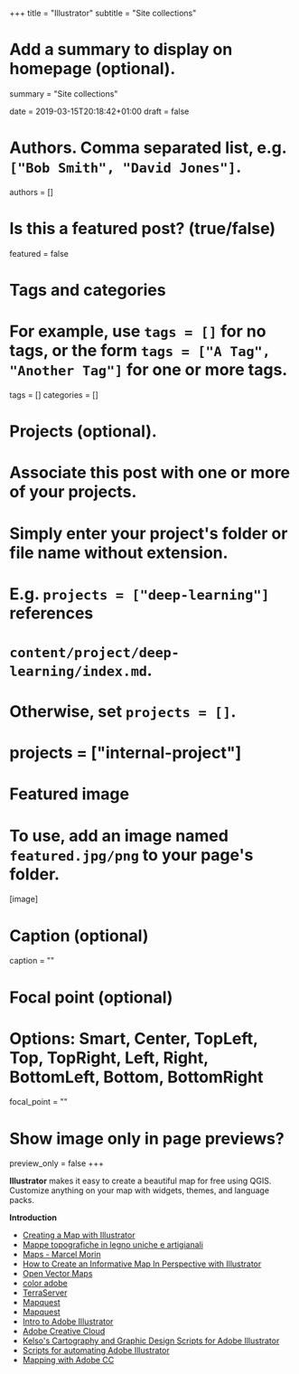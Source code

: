 +++
title = "Illustrator"
subtitle = "Site collections"

# Add a summary to display on homepage (optional).
summary = "Site collections"

date = 2019-03-15T20:18:42+01:00
draft = false

# Authors. Comma separated list, e.g. `["Bob Smith", "David Jones"]`.
authors = []

# Is this a featured post? (true/false)
featured = false

# Tags and categories
# For example, use `tags = []` for no tags, or the form `tags = ["A Tag", "Another Tag"]` for one or more tags.
tags = []
categories = []

# Projects (optional).
#   Associate this post with one or more of your projects.
#   Simply enter your project's folder or file name without extension.
#   E.g. `projects = ["deep-learning"]` references
#   `content/project/deep-learning/index.md`.
#   Otherwise, set `projects = []`.
# projects = ["internal-project"]

# Featured image
# To use, add an image named `featured.jpg/png` to your page's folder.
[image]
  # Caption (optional)
  caption = ""

  # Focal point (optional)
  # Options: Smart, Center, TopLeft, Top, TopRight, Left, Right, BottomLeft, Bottom, BottomRight
  focal_point = ""

  # Show image only in page previews?
  preview_only = false
+++

  **Illustrator** makes it easy to create a beautiful map for free using QGIS. Customize anything on your map with widgets, themes, and language packs.

  **Introduction**

- [Creating a Map with Illustrator](https://www.linkedin.com/learning/creating-a-map-with-illustrator)
- [Mappe topografiche in legno uniche e artigianali](https://www.geckoart.it/en/maps/europe-mappa-in-legno-cartina-3d-laser-cut-wood-chart-shop-on-line.html)
- [Maps - Marcel Morin](https://www.linkedin.com/in/marcelmorin/)
- [How to Create an Informative Map In Perspective with Illustrator](https://design.tutsplus.com/tutorials/producing-an-informative-map-in-perspective-with-illustrator--vector-646)
- [Open Vector Maps](https://openvectormaps.com/)
- [color adobe](https://color.adobe.com/create/color-wheel/)
- [TerraServer](https://www.terraserver.com/)
- [Mapquest](https://www.mapquest.com/)
- [Mapquest](https://en.wikipedia.org/wiki/MapQuest)
- [Intro to Adobe Illustrator](http://duspviz.mit.edu/tutorials/adobe-illustrator/)
- [Adobe Creative Cloud](https://www.adobe.com/creativecloud/buy/students.html)
- [Kelso's Cartography and Graphic Design Scripts for Adobe Illustrator](https://github.com/nvkelso/illustrator-scripts)
- [Scripts for automating Adobe Illustrator](http://kelsocartography.com/scripts/)
- [Mapping with Adobe CC](http://duspviz.mit.edu/tutorials/mapping-adobe/)
